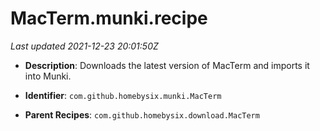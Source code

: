 # MacTerm.munki.recipe

_Last updated 2021-12-23 20:01:50Z_

- **Description**: Downloads the latest version of MacTerm and imports it into Munki.

- **Identifier**: `com.github.homebysix.munki.MacTerm`

- **Parent Recipes**: `com.github.homebysix.download.MacTerm`
